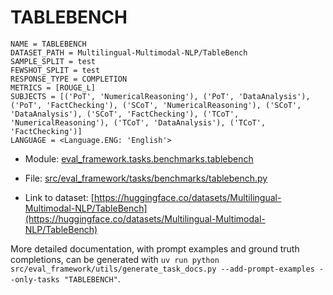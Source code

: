 # TABLEBENCH

````
NAME = TABLEBENCH
DATASET_PATH = Multilingual-Multimodal-NLP/TableBench
SAMPLE_SPLIT = test
FEWSHOT_SPLIT = test
RESPONSE_TYPE = COMPLETION
METRICS = [ROUGE_L]
SUBJECTS = [('PoT', 'NumericalReasoning'), ('PoT', 'DataAnalysis'), ('PoT', 'FactChecking'), ('SCoT', 'NumericalReasoning'), ('SCoT', 'DataAnalysis'), ('SCoT', 'FactChecking'), ('TCoT', 'NumericalReasoning'), ('TCoT', 'DataAnalysis'), ('TCoT', 'FactChecking')]
LANGUAGE = <Language.ENG: 'English'>
````

- Module: [eval_framework.tasks.benchmarks.tablebench](eval_framework.tasks.benchmarks.tablebench)

- File: [src/eval_framework/tasks/benchmarks/tablebench.py](../../src/eval_framework/tasks/benchmarks/tablebench.py)

- Link to dataset: [https://huggingface.co/datasets/Multilingual-Multimodal-NLP/TableBench](https://huggingface.co/datasets/Multilingual-Multimodal-NLP/TableBench)

More detailed documentation, with prompt examples and ground truth completions, can be generated with `uv run python src/eval_framework/utils/generate_task_docs.py --add-prompt-examples --only-tasks "TABLEBENCH"`.
